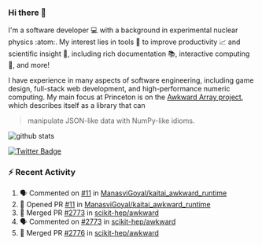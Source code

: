 ### Hi there 👋 

I'm a software developer 💻 with a background in experimental nuclear physics :atom:. My interest lies in tools :wrench: to improve productivity :chart_with_upwards_trend: and scientific insight :telescope:, including rich documentation 📚, interactive computing 🧮, and more! 

I have experience in many aspects of software engineering, including game design, full-stack web development, and high-performance numeric computing. My main focus at Princeton is on the [Awkward Array project](awkward-array.org/), which describes itself as a library that can 
> manipulate JSON-like data with NumPy-like idioms.

![github stats](https://github-readme-stats.vercel.app/api?username=agoose77&show_icons=true&hide_rank=true&hide_title=true&bg_color=30,e76445,904e95&text_color=efe3ec&icon_color=efe3ec)
<!--
**agoose77/agoose77** is a ✨ _special_ ✨ repository because its `README.md` (this file) appears on your GitHub profile.

Here are some ideas to get you started:

- 🔭 I’m currently working on ...
- 🌱 I’m currently learning ...
- 👯 I’m looking to collaborate on ...
- 🤔 I’m looking for help with ...
- 💬 Ask me about ...
- 📫 How to reach me: ...
- 😄 Pronouns: ...
- ⚡ Fun fact: ...
-->

[![Twitter Badge](https://img.shields.io/twitter/follow/agoose77?style=flat-square&logo=Twitter&logoColor=white&color=cornflowerblue)](https://twitter.com/agoose77)

### :zap: Recent Activity

<!--START_SECTION:activity-->
1. 🗣 Commented on [#11](https://github.com/ManasviGoyal/kaitai_awkward_runtime/pull/11#issuecomment-1781414611) in [ManasviGoyal/kaitai_awkward_runtime](https://github.com/ManasviGoyal/kaitai_awkward_runtime)
2. 💪 Opened PR [#11](https://github.com/ManasviGoyal/kaitai_awkward_runtime/pull/11) in [ManasviGoyal/kaitai_awkward_runtime](https://github.com/ManasviGoyal/kaitai_awkward_runtime)
3. 🎉 Merged PR [#2773](https://github.com/scikit-hep/awkward/pull/2773) in [scikit-hep/awkward](https://github.com/scikit-hep/awkward)
4. 🗣 Commented on [#2773](https://github.com/scikit-hep/awkward/pull/2773#issuecomment-1781169712) in [scikit-hep/awkward](https://github.com/scikit-hep/awkward)
5. 🎉 Merged PR [#2776](https://github.com/scikit-hep/awkward/pull/2776) in [scikit-hep/awkward](https://github.com/scikit-hep/awkward)
<!--END_SECTION:activity-->
